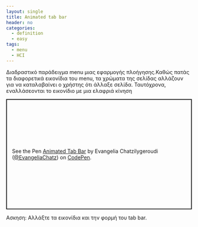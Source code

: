 ```yaml
---
layout: single
title: Animated tab bar
header: no
categories:
  - definition
  - easy
tags:
  - menu
  - HCI
---
```


Διαδραστικό παράδειγμα menu μιας εφαρμογής πλοήγησης.Καθώς πατάς τα διαφορετικά εικονίδια του menu, τα χρώματα της σελίδας αλλάζουν για να καταλαβαίνει ο χρήστης ότι άλλαξε σελίδα. Ταυτόχρονα, εναλλάσεονται το εικονίδιο με μια ελαφριά κίνηση

<p class="codepen" data-height="300" data-default-tab="html,result" data-slug-hash="YzjdrGm" data-user="EvangeliaChatz" style="height: 300px; box-sizing: border-box; display: flex; align-items: center; justify-content: center; border: 2px solid; margin: 1em 0; padding: 1em;">
  <span>See the Pen <a href="https://codepen.io/EvangeliaChatz/pen/YzjdrGm">
  Animated Tab Bar</a> by Evangelia Chatzilygeroudi (<a href="https://codepen.io/EvangeliaChatz">@EvangeliaChatz</a>)
  on <a href="https://codepen.io">CodePen</a>.</span>
</p>
<script async src="https://cpwebassets.codepen.io/assets/embed/ei.js"></script>

Ασκηση: Αλλάξτε τα εικονίδια και την φορμή του tab bar.
